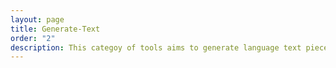 ```yaml
---
layout: page
title: Generate-Text
order: "2"
description: This categoy of tools aims to generate language text pieces for certain purposes, such as to fool a neural language classifier.  
---
```

